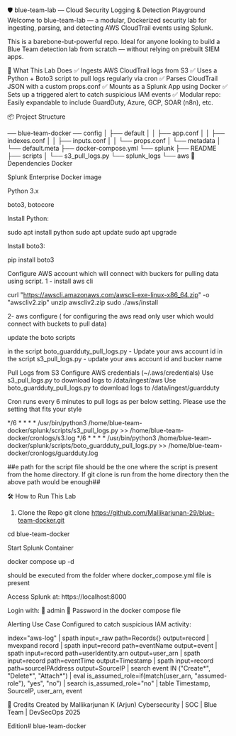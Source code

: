 🛡️ blue-team-lab — Cloud Security Logging & Detection Playground
Welcome to blue-team-lab — a modular, Dockerized security lab for ingesting, parsing, and detecting AWS CloudTrail events using Splunk.

This is a barebone-but-powerful repo. Ideal for anyone looking to build a Blue Team detection lab from scratch — without relying on prebuilt SIEM apps.

🚀 What This Lab Does
✅ Ingests AWS CloudTrail logs from S3
✅ Uses a Python + Boto3 script to pull logs regularly via cron
✅ Parses CloudTrail JSON with a custom props.conf
✅ Mounts as a Splunk App using Docker
✅ Sets up a triggered alert to catch suspicious IAM events
✅ Modular repo: Easily expandable to include GuardDuty, Azure, GCP, SOAR (n8n), etc.

📦 Project Structure

── blue-team-docker
 ── config 
│   ├── default 
│   │   ├── app.conf 
│   │   ├── indexes.conf 
│   │   ├── inputs.conf 
│   │   └── props.conf 
│   └── metadata 
│   └── default.meta 
├── docker-compose.yml 
└── splunk 
├── README 
├── scripts 
│   └── s3_pull_logs.py 
└── splunk_logs 
     └── aws
📌 Dependencies Docker

Splunk Enterprise Docker image

Python 3.x

boto3, botocore

Install Python:

sudo apt install python
sudo apt update
sudo apt upgrade

Install boto3:

pip install boto3

Configure AWS account which will connect with buckers for pulling data using script.
1 - install aws cli

curl "https://awscli.amazonaws.com/awscli-exe-linux-x86_64.zip" -o "awscliv2.zip"
unzip awscliv2.zip
sudo ./aws/install

2- aws configure ( for configuring the aws read only user which would connect with buckets to pull data)

update the boto scripts

in the script boto_guardduty_pull_logs.py - Update your aws account id
in the script s3_pull_logs.py - update your aws account id and bucker name

Pull Logs from S3 Configure AWS credentials (~/.aws/credentials)
Use s3_pull_logs.py to download logs to /data/ingest/aws
Use boto_guardduty_pull_logs.py to download logs to /data/ingest/guardduty

Cron runs every 6 minutes to pull logs as per below setting. Please use the setting that fits your style

*/6 * * * * /usr/bin/python3 /home/blue-team-docker/splunk/scripts/s3_pull_logs.py >> /home/blue-team-docker/cronlogs/s3.log
*/6 * * * * /usr/bin/python3 /home/blue-team-docker/splunk/scripts/boto_guardduty_pull_logs.py >> /home/blue-team-docker/cronlogs/guardduty.log

##e path for the script file should be the one where the script is present from the home directory. If git clone is run from the home directory then the above path would be enough##

🛠️ How to Run This Lab

1. Clone the Repo
git clone https://github.com/Mallikarjunan-29/blue-team-docker.git

cd blue-team-docker

Start Splunk Container

docker compose up -d

should be executed from the folder where docker_compose.yml file is present

Access Splunk at: https://localhost:8000 

Login with: 👤 admin
 🔐 Password in the docker compose file


Alerting Use Case Configured to catch suspicious IAM activity:

index="aws-log" | spath input=_raw path=Records{} output=record | mvexpand record | spath input=record path=eventName output=event | spath input=record path=userIdentity.arn output=user_arn | spath input=record path=eventTime output=Timestamp | spath input=record path=sourceIPAddress output=SourceIP | search event IN ("Create*", "Delete*", "Attach*") | eval is_assumed_role=if(match(user_arn, "assumed-role"), "yes", "no") | search is_assumed_role="no" | table Timestamp, SourceIP, user_arn, event



🙌 Credits Created by Mallikarjunan K (Arjun) 
Cybersecurity | SOC | Blue Team | DevSecOps 2025 

Edition# blue-team-docker
